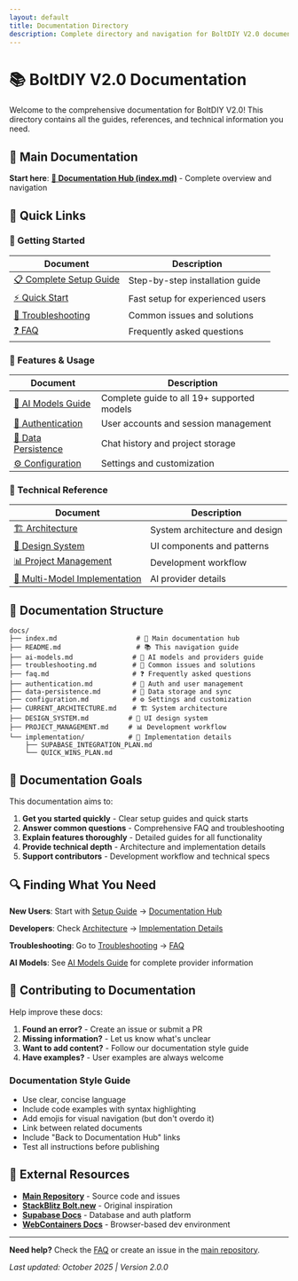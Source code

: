 ```yaml
---
layout: default
title: Documentation Directory
description: Complete directory and navigation for BoltDIY V2.0 documentation
---
```


# 📚 BoltDIY V2.0 Documentation

Welcome to the comprehensive documentation for BoltDIY V2.0! This directory contains all the guides, references, and technical information you need.

## 📖 Main Documentation

**Start here**: [**📄 Documentation Hub (index.md)**](./index.md) - Complete overview and navigation

## 🚀 Quick Links

### 🏁 Getting Started
| Document | Description |
|----------|-------------|
| [📋 Complete Setup Guide](../SETUP_GUIDE.md) | Step-by-step installation guide |
| [⚡ Quick Start](../README.md#-installation--setup) | Fast setup for experienced users |
| [🐛 Troubleshooting](./troubleshooting.md) | Common issues and solutions |
| [❓ FAQ](./faq.md) | Frequently asked questions |

### 🤖 Features & Usage
| Document | Description |
|----------|-------------|
| [🤖 AI Models Guide](./ai-models.md) | Complete guide to all 19+ supported models |
| [🔐 Authentication](./authentication.md) | User accounts and session management |
| [💾 Data Persistence](./data-persistence.md) | Chat history and project storage |
| [⚙️ Configuration](./configuration.md) | Settings and customization |

### 🔧 Technical Reference
| Document | Description |
|----------|-------------|
| [🏗️ Architecture](./CURRENT_ARCHITECTURE.md) | System architecture and design |
| [🎨 Design System](./DESIGN_SYSTEM.md) | UI components and patterns |
| [📊 Project Management](./PROJECT_MANAGEMENT.md) | Development workflow |
| [🔌 Multi-Model Implementation](../MULTI_MODEL_IMPLEMENTATION_SUMMARY.md) | AI provider details |

## 📁 Documentation Structure

```
docs/
├── index.md                    # 📖 Main documentation hub
├── README.md                   # 📚 This navigation guide
├── ai-models.md               # 🤖 AI models and providers guide
├── troubleshooting.md         # 🐛 Common issues and solutions
├── faq.md                     # ❓ Frequently asked questions
├── authentication.md          # 🔐 Auth and user management
├── data-persistence.md        # 💾 Data storage and sync
├── configuration.md           # ⚙️ Settings and customization
├── CURRENT_ARCHITECTURE.md    # 🏗️ System architecture
├── DESIGN_SYSTEM.md          # 🎨 UI design system
├── PROJECT_MANAGEMENT.md     # 📊 Development workflow
└── implementation/           # 🔧 Implementation details
    ├── SUPABASE_INTEGRATION_PLAN.md
    └── QUICK_WINS_PLAN.md
```

## 🎯 Documentation Goals

This documentation aims to:

1. **Get you started quickly** - Clear setup guides and quick starts
2. **Answer common questions** - Comprehensive FAQ and troubleshooting
3. **Explain features thoroughly** - Detailed guides for all functionality
4. **Provide technical depth** - Architecture and implementation details
5. **Support contributors** - Development workflow and technical specs

## 🔍 Finding What You Need

**New Users**: Start with [Setup Guide](../SETUP_GUIDE.md) → [Documentation Hub](./index.md)

**Developers**: Check [Architecture](./CURRENT_ARCHITECTURE.md) → [Implementation Details](./implementation/)

**Troubleshooting**: Go to [Troubleshooting](./troubleshooting.md) → [FAQ](./faq.md)

**AI Models**: See [AI Models Guide](./ai-models.md) for complete provider information

## 📝 Contributing to Documentation

Help improve these docs:

1. **Found an error?** - Create an issue or submit a PR
2. **Missing information?** - Let us know what's unclear
3. **Want to add content?** - Follow our documentation style guide
4. **Have examples?** - User examples are always welcome

### Documentation Style Guide

- Use clear, concise language
- Include code examples with syntax highlighting
- Add emojis for visual navigation (but don't overdo it)
- Link between related documents
- Include "Back to Documentation Hub" links
- Test all instructions before publishing

## 🔗 External Resources

- **[Main Repository](https://github.com/Stijnus/bolt-new-enhanced)** - Source code and issues
- **[StackBlitz Bolt.new](https://bolt.new)** - Original inspiration
- **[Supabase Docs](https://supabase.com/docs)** - Database and auth platform
- **[WebContainers Docs](https://webcontainers.io/guides)** - Browser-based dev environment

---

**Need help?** Check the [FAQ](./faq.md) or create an issue in the [main repository](https://github.com/Stijnus/bolt-new-enhanced/issues).

*Last updated: October 2025 | Version 2.0.0*